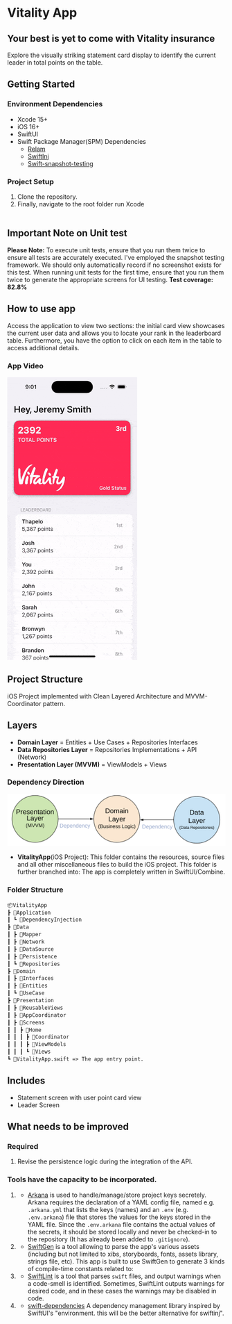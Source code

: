 # Vitality App
## Your best is yet to come with Vitality insurance
Explore the visually striking statement card display to identify the current leader in total points on the table.

## Getting Started
### Environment Dependencies
- Xcode 15+
- iOS 16+
- SwiftUI
- Swift Package Manager(SPM) Dependencies
	- [Relam](https://github.com/realm/realm-swift)
	- [SwiftInj](https://github.com/Swinject/Swinject)
	- [Swift-snapshot-testing](https://github.com/pointfreeco/swift-snapshot-testing)

  
### Project Setup
1. Clone the repository.
2. Finally, navigate to the root folder run Xcode
<br><br>

## Important Note on Unit test

**Please Note:** To execute unit tests, ensure that you run them twice to ensure all tests are accurately executed. I've employed the snapshot testing framework. We should only automatically record if no screenshot exists for this test. When running unit tests for the first time, ensure that you run them twice to generate the appropriate screens for UI testing.  **Test coverage: 82.8%** 


## How to use app
Access the application to view two sections: the initial card view showcases the current user data and allows you to locate your rank in the leaderboard table. Furthermore, you have the option to click on each item in the table to access additional details.

### App Video
![Alt text](README_FILES/App.gif?raw=true "Vitality App")

## Project Structure
iOS Project implemented with Clean Layered Architecture and MVVM-Coordinator pattern. 

## Layers
* **Domain Layer** = Entities + Use Cases + Repositories Interfaces
* **Data Repositories Layer** = Repositories Implementations + API (Network)
* **Presentation Layer (MVVM)** = ViewModels + Views

### Dependency Direction
![Alt text](README_FILES/CleanArchitectureDependencies.png?raw=true "Modules Dependencies")



* **VitalityApp**(iOS Project): This folder contains the resources, source files and all other miscellaneous files to build the iOS project. This folder is further branched into:
	 The app is completely written in SwiftUI/Combine.
	 
	 
### Folder Structure

```markdown
📦VitalityApp
┣ 📂Application
┃ ┗ 📂DependencyInjection
┣ 📂Data
┃ ┣ 📂Mapper
┃ ┣ 📂Network
┃ ┣ 📂DataSource
┃ ┣ 📂Persistence
┃ ┗ 📂Repositories
┣ 📂Domain
┃ ┣ 📂Interfaces
┃ ┣ 📂Entities
┃ ┗ 📂UseCase
┣ 📂Presentation
┃ ┣ 📂ReusableViews
┃ ┣ 📂AppCoordinator
┃ ┣ 📂Screens
┃ ┃ ┣ 📂Home
┃ ┃ ┃ ┣ 📂Coordinator
┃ ┃ ┃ ┣ 📂ViewModels
┃ ┃ ┃ ┗ 📂Views
┗ 📜VitalityApp.swift => The app entry point.
```
	 
## Includes
* Statement screen with user point card view
* Leader Screen


## What needs to be improved ##
### Required
1. Revise the persistence logic during the integration of the API.

### Tools have the capacity to be incorporated.
 1. - [Arkana](https://github.com/rogerluan/arkana) is used to handle/manage/store project keys secretely.
Arkana requires the declaration of a YAML config file, named e.g. `.arkana.yml` that lists the keys (names) and an `.env` (e.g. `.env.arkana`) file that stores the values for the keys stored in the YAML file. Since the `.env.arkana` file contains the actual values of the secrets, it should be stored locally and never be checked-in to the repository (It has already been added to `.gitignore`).
2. - [SwiftGen](https://github.com/SwiftGen/SwiftGen) is a tool allowing to parse the app's various assets (including but not limited to xibs, storyboards, fonts, assets library, strings file, etc). This app is built to use SwiftGen to generate 3 kinds of compile-time constants related to:
3. - [SwiftLint](https://github.com/realm/SwiftLint/) is a tool that parses `swift` files, and output warnings when a code-smell is identified. Sometimes, SwiftLint outputs warnings for desired code, and in these cases the warnings may be disabled in code.
4. - [swift-dependencies](https://github.com/pointfreeco/swift-dependencies) A dependency management library inspired by SwiftUI's "environment. this will be the better alternative for swiftinj".  
